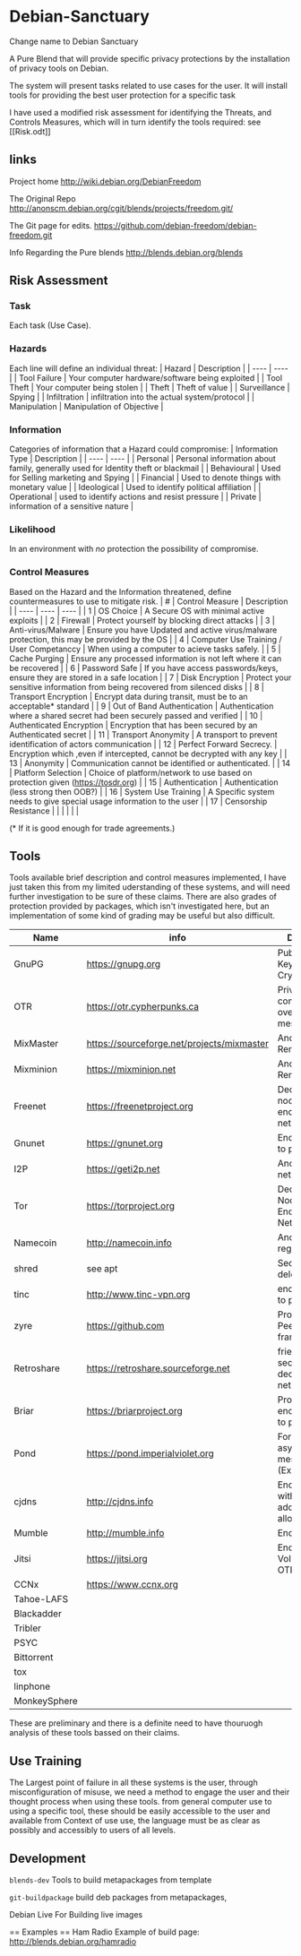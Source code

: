 # Debian-Sanctuary

Change name to Debian Sanctuary

A Pure Blend that will provide specific privacy protections by the installation of privacy tools on Debian.

The system will present tasks related to use cases for the user. It will install tools for providing the best user protection for a specific task

I have used a modified risk assessment for identifying the Threats, and Controls Measures, which will in turn identify the tools required: see [[Risk.odt]]

## links


Project home
http://wiki.debian.org/DebianFreedom

The Original Repo
http://anonscm.debian.org/cgit/blends/projects/freedom.git/ 

The Git page for edits.
https://github.com/debian-freedom/debian-freedom.git

Info Regarding the Pure blends 
http://blends.debian.org/blends


## Risk Assessment

### Task 

Each task (Use Case).

### Hazards 

Each line will define an individual threat:
| Hazard       | Description                                     |
| ----         | ----                                            |
| Tool Failure | Your computer hardware/software being exploited |
| Tool Theft   | Your computer being stolen                      |
| Theft        | Theft of value                                  |
| Surveillance | Spying                                          |
| Infiltration | infiltration into the actual system/protocol    |
| Manipulation | Manipulation of Objective                       |

### Information

Categories of information that a Hazard could compromise:
| Information Type | Description                                                                       |
| ----             | ----                                                                              |
| Personal         | Personal information about family, generally used for Identity theft or blackmail |
| Behavioural      | Used for Selling marketing and Spying                                             |
| Financial        | Used to denote things with monetary value                                         |
| Ideological      | Used to identify political affiliation                                            |
| Operational      | used to identify actions and resist pressure                                      |
| Private          | information of a sensitive nature                                                 |


### Likelihood 

In an environment with *no* protection the possibility of compromise.


### Control Measures 

Based on the Hazard and the Information threatened, define countermeasures to use to mitigate risk.
| #    | Control Measure                          | Description                                                                                 |
| ---- | ----                                     | ----                                                                                        |
| 1    | OS Choice                                | A Secure OS with minimal active exploits                                                    |
| 2    | Firewall                                 | Protect yourself by blocking direct attacks                                                 |
| 3    | Anti-virus/Malware                       | Ensure you have Updated and active virus/malware protection, this may be provided by the OS |
| 4    | Computer Use Training / User Competanccy | When using a computer to acieve tasks safely.                                               |
| 5    | Cache Purging                            | Ensure any processed information is not left where it can be recovered                      |
| 6    | Password Safe                            | If you have access passwords/keys, ensure they are stored in a safe location                |
| 7    | Disk Encryption                          | Protect your sensitive information from being recovered from silenced disks                 |
| 8    | Transport Encryption                     | Encrypt data during transit, must be to an acceptable* standard                             |
| 9    | Out of Band Authentication               | Authentication where a shared secret had been securely passed and verified                  |
| 10   | Authenticated Encryption                 | Encryption that has been secured by an Authenticated secret                                 |
| 11   | Transport Anonymity                      | A transport to prevent identification of actors communication                               |
| 12   | Perfect Forward Secrecy.                 | Encryption which ,even if intercepted, cannot be decrypted with any key                     |
| 13   | Anonymity                                | Communication cannot be identified or authenticated.                                        |
| 14   | Platform Selection                       | Choice of platform/network to use based on protection given (https://tosdr.org)             |
| 15   | Authentication                           | Authentication (less strong then OOB?)                                                      |
| 16   | System Use Training                      | A Specific system needs to give special usage information to the user                       |
| 17   | Censorship Resistance                    |                                                                                             |
|      |                                          |                                                                                             |


(* If it is good enough for trade agreements.) 

## Tools

Tools available brief description and control measures implemented, I have just taken this from my limited uderstanding of these systems, and will need further investigation to be sure of these claims.
There are also grades of protection provided by packages, which isn't investigated here, but an implementation of some kind of grading may be useful but also difficult.

| Name         | info                                       | Description                                    | Implementes    |
| ----         | ----                                       | ----                                           | ----           |
| GnuPG        | https://gnupg.org                          | Public-Private Key Cryptography                | 15, 10         |
| OTR          | https://otr.cypherpunks.ca                 | Private communications over instant messaging  | 13, 12, 15, 10 |
| MixMaster    | https://sourceforge.net/projects/mixmaster | Anonymous Remailer                             | 11, 13         |
| Mixminion    | https://mixminion.net                      | Anonymous Remailer                             | 11, 13         |
| Freenet      | https://freenetproject.org                 | Decentralised node driven encrypted network    | 8, 11, 13      |
| Gnunet       | https://gnunet.org                         | Encrypted peer to peer Network                 | 11, 8          |
| I2P          | https://geti2p.net                         | Anonymous network layer                        | 11, 13         |
| Tor          | https://torproject.org                     | Decentralised Node driven Encrypted Network    |                |
| Namecoin     | http://namecoin.info                       | Anonymous registry                             |                |
| shred        | see apt                                    | Secure file deletion                           | 5              |
| tinc         | http://www.tinc-vpn.org                    | encrypted peer to peer network                 | 11             |
| zyre         | https://github.com                         | Proximity based Peer to peer framework         |                |
| Retroshare   | https://retroshare.sourceforge.net         | friend to friend secure decentralised net      |                |
| Briar        | https://briarproject.org                   | Proximity based encrypted peer to peer network |                |
| Pond         | https://pond.imperialviolet.org            | Forward secure async messaging (Experimental)  |                |
| cjdns        | http://cjdns.info                          | Encrypted IPv6 with PPK for address allocation |                |
| Mumble       | http://mumble.info                         | Encrypted VoIP                                 |                |
| Jitsi        | https://jitsi.org                          | Encrypted VoIP/Video with OTR plugin           |                |
| CCNx         | https://www.ccnx.org                       |                                                |                |
| Tahoe-LAFS   |                                            |                                                |                |
| Blackadder   |                                            |                                                |                |
| Tribler      |                                            |                                                |                |
| PSYC         |                                            |                                                |                |
| Bittorrent   |                                            |                                                |                |
| tox          |                                            |                                                |                |
| linphone     |                                            |                                                |                |
| MonkeySphere |                                            |                                                |                |

These are preliminary and there is a definite need to have thouruogh analysis of these tools bassed on their claims.

## Use Training
The Largest point of failure in all these systems is the user, through misconfiguration of misuse, we need a method to engage the user and their thought process when using these tools. from general computer use to using a specific tool, these should be easily accessible to the user and available from Context of use use, the language must be as clear as possibly and accessibly to users of all levels.


## Development
    
`blends-dev`
    Tools to build metapackages from template 

`git-buildpackage`
    build deb packages from metapackages,

Debian Live 
    For Building live images

== Examples ==
Ham Radio Example of build page:
http://blends.debian.org/hamradio


